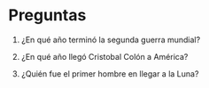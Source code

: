 # Preguntas
1. ¿En qué año terminó la segunda guerra mundial?

2. ¿En qué año llegó Cristobal Colón a América?

3. ¿Quién fue el primer hombre en llegar a la Luna?

